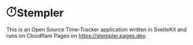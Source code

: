 <h1 style="padding: 0"><img src="static/logo.png" alt="logo" style="height: 1em; width: auto">Stempler</h1>

This is an Open Source Time-Tracker application written in SvelteKit and runs on Cloudflare Pages on https://stempler.pages.dev.
